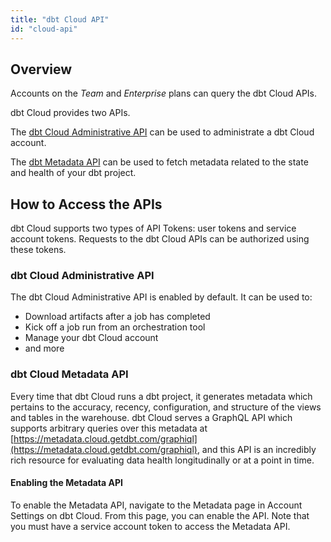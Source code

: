 ```yaml
---
title: "dbt Cloud API"
id: "cloud-api"
---
```


## Overview

Accounts on the _Team_ and _Enterprise_ plans can query the dbt Cloud APIs.

dbt Cloud provides two APIs.  

The [dbt Cloud Administrative API](/dbt-cloud/api) can be used to administrate a dbt Cloud account.

The [dbt Metadata API](https://metadata.cloud.getdbt.com/graphiql) can be used to fetch metadata related to the state and health of your dbt project.  

## How to Access the APIs

dbt Cloud supports two types of API Tokens: user tokens and service account tokens. Requests to the dbt Cloud APIs can be authorized using these tokens.

### dbt Cloud Administrative API
The dbt Cloud Administrative API is enabled by default. It can be used to:

- Download artifacts after a job has completed
- Kick off a job run from an orchestration tool
- Manage your dbt Cloud account
- and more

### dbt Cloud Metadata API

Every time that dbt Cloud runs a dbt project, it generates metadata which pertains to the accuracy, recency, configuration, and structure of the views and tables in the warehouse. dbt Cloud serves a GraphQL API which supports arbitrary queries over this metadata at [https://metadata.cloud.getdbt.com/graphiql](https://metadata.cloud.getdbt.com/graphiql), and this API is an incredibly rich resource for evaluating data health longitudinally or at a point in time.

#### Enabling the Metadata API
To enable the Metadata API, navigate to the Metadata page in Account Settings on dbt Cloud. From this page, you can enable the API. Note that you must have a service account token to access the Metadata API.
